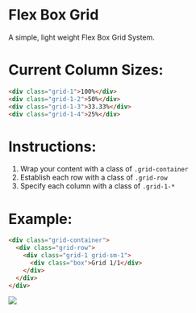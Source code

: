 # Flex Box Grid
A simple, light weight Flex Box Grid System.

Current Column Sizes:
===
```HTML
<div class="grid-1">100%</div>
<div class="grid-1-2">50%</div>
<div class="grid-1-3">33.33%</div>
<div class="grid-1-4">25%</div>
```

Instructions:
===
1. Wrap your content with a class of ```.grid-container```
2. Establish each row with a class of ```.grid-row```
3. Specify each column with a class of ```.grid-1-*```

Example:
===
```HTML
<div class="grid-container">
  <div class="grid-row">
    <div class="grid-1 grid-sm-1">
      <div class="box">Grid 1/1</div>
    </div>
  </div>
</div>
```

![](https://raw.githubusercontent.com/stephenherko/flex-box-grid/master/screenshot.png)
